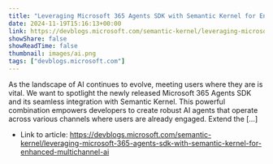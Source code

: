 ```yaml
---
title: "Leveraging Microsoft 365 Agents SDK with Semantic Kernel for Enhanced Multichannel AI"
date: 2024-11-19T15:16:13+00:00
link: https://devblogs.microsoft.com/semantic-kernel/leveraging-microsoft-365-agents-sdk-with-semantic-kernel-for-enhanced-multichannel-ai
showShare: false
showReadTime: false
thumbnail: images/ai.png
tags: ["devblogs.microsoft.com"]
---
```

As the landscape of AI continues to evolve, meeting users where they are is vital. We want to spotlight the newly released Microsoft 365 Agents SDK and its seamless integration with Semantic Kernel. This powerful combination empowers developers to create robust AI agents that operate across various channels where users are already engaged. Extend the […]

- Link to article: https://devblogs.microsoft.com/semantic-kernel/leveraging-microsoft-365-agents-sdk-with-semantic-kernel-for-enhanced-multichannel-ai